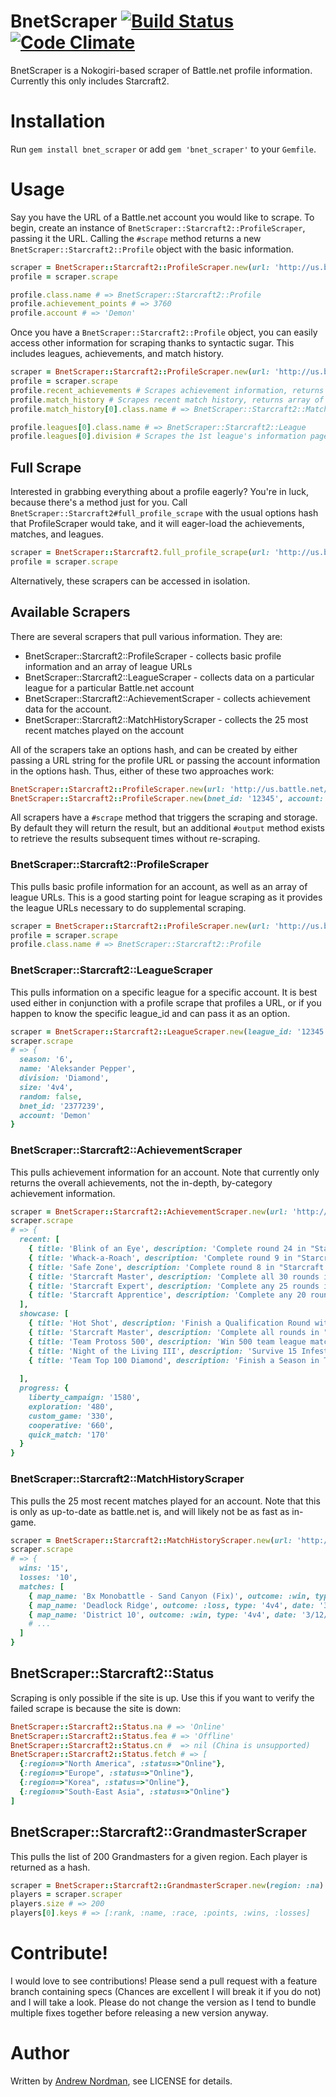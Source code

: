 # BnetScraper [![Build Status](https://secure.travis-ci.org/agoragames/bnet_scraper.png)](http://travis-ci.org/agoragames/bnet_scraper) [![Code Climate](https://codeclimate.com/github/agoragames/bnet_scraper.png)](https://codeclimate.com/github/agoragames/bnet_scraper)

BnetScraper is a Nokogiri-based scraper of Battle.net profile information.  Currently this only includes Starcraft2.

# Installation

Run `gem install bnet_scraper` or add `gem 'bnet_scraper'` to your `Gemfile`.

# Usage

Say you have the URL of a Battle.net account you would like to scrape.  To begin, create an instance
of `BnetScraper::Starcraft2::ProfileScraper`, passing it the URL.  Calling the `#scrape` method 
returns a new `BnetScraper::Starcraft2::Profile` object with the basic information.

``` ruby
scraper = BnetScraper::Starcraft2::ProfileScraper.new(url: 'http://us.battle.net/sc2/en/profile/2377239/1/Demon/')
profile = scraper.scrape

profile.class.name # => BnetScraper::Starcraft2::Profile
profile.achievement_points # => 3760
profile.account # => 'Demon'
```

Once you have a `BnetScraper::Starcraft2::Profile` object, you can easily access other information
for scraping thanks to syntactic sugar.  This includes leagues, achievements, and match history.

``` ruby
scraper = BnetScraper::Starcraft2::ProfileScraper.new(url: 'http://us.battle.net/sc2/en/profile/2377239/1/Demon/')
profile = scraper.scrape
profile.recent_achievements # Scrapes achievement information, returns array of achievements
profile.match_history # Scrapes recent match history, returns array of matches
profile.match_history[0].class.name # => BnetScraper::Starcraft2::Match

profile.leagues[0].class.name # => BnetScraper::Starcraft2::League
profile.leagues[0].division # Scrapes the 1st league's information page for rank, points, etc
```
## Full Scrape

Interested in grabbing everything about a profile eagerly? You're in luck, because there's a method
just for you.  Call `BnetScraper::Starcraft2#full_profile_scrape` with the usual options hash that
ProfileScraper would take, and it will eager-load the achievements, matches, and leagues.

``` ruby
scraper = BnetScraper::Starcraft2.full_profile_scrape(url: 'http://us.battle.net/sc2/en/profile/2377239/1/Demon/')
profile = scraper.scrape
```

Alternatively, these scrapers can be accessed in isolation.

## Available Scrapers

There are several scrapers that pull various information.  They are:

* BnetScraper::Starcraft2::ProfileScraper - collects basic profile information and an array of league URLs
* BnetScraper::Starcraft2::LeagueScraper - collects data on a particular league for a particular Battle.net account
* BnetScraper::Starcraft2::AchievementScraper - collects achievement data for the account.
* BnetScraper::Starcraft2::MatchHistoryScraper - collects the 25 most recent matches played on the account

All of the scrapers take an options hash, and can be created by either passing a URL string for the profile URL or
passing the account information in the options hash.  Thus, either of these two approaches work:

``` ruby
BnetScraper::Starcraft2::ProfileScraper.new(url: 'http://us.battle.net/sc2/en/profile/12345/1/TestAccount/')
BnetScraper::Starcraft2::ProfileScraper.new(bnet_id: '12345', account: 'TestAccount', region: 'na')
```

All scrapers have a `#scrape` method that triggers the scraping and storage.  By default they will return the result,
but an additional `#output` method exists to retrieve the results subsequent times without re-scraping.

### BnetScraper::Starcraft2::ProfileScraper

This pulls basic profile information for an account, as well as an array of league URLs.  This is a good starting
point for league scraping as it provides the league URLs necessary to do supplemental scraping.

``` ruby
scraper = BnetScraper::Starcraft2::ProfileScraper.new(url: 'http://us.battle.net/sc2/en/profile/2377239/1/Demon/')
profile = scraper.scrape
profile.class.name # => BnetScraper::Starcraft2::Profile
```

### BnetScraper::Starcraft2::LeagueScraper

This pulls information on a specific league for a specific account.  It is best used either in conjunction with a
profile scrape that profiles a URL, or if you happen to know the specific league\_id and can pass it as an option.

``` ruby
scraper = BnetScraper::Starcraft2::LeagueScraper.new(league_id: '12345', account: 'Demon', bnet_id: '2377239')
scraper.scrape
# => {
  season: '6',
  name: 'Aleksander Pepper',
  division: 'Diamond',
  size: '4v4',
  random: false,
  bnet_id: '2377239',
  account: 'Demon'
}
```

### BnetScraper::Starcraft2::AchievementScraper

This pulls achievement information for an account.  Note that currently only returns the overall achievements,
not the in-depth, by-category achievement information.

``` ruby
scraper = BnetScraper::Starcraft2::AchievementScraper.new(url: 'http://us.battle.net/sc2/en/profile/2377239/1/Demon/')
scraper.scrape
# => {
  recent: [
    { title: 'Blink of an Eye', description: 'Complete round 24 in "Starcraft Master" without losing any stalkers', earned: '3/5/2012' },
    { title: 'Whack-a-Roach', description: 'Complete round 9 in "Starcraft Master" in under 45 seconds', earned: '3/5/2012' },
    { title: 'Safe Zone', description: 'Complete round 8 in "Starcraft Master" without losing any stalkers', earned: '3/5/2012' },
    { title: 'Starcraft Master', description: 'Complete all 30 rounds in "Starcraft Master"', earned: '3/5/2012' },
    { title: 'Starcraft Expert', description: 'Complete any 25 rounds in "Starcraft Master"', earned: '3/5/2012' },
    { title: 'Starcraft Apprentice', description: 'Complete any 20 rounds in "Starcraft Master"', earned: '3/5/2012' }
  ],
  showcase: [
    { title: 'Hot Shot', description: 'Finish a Qualification Round with an undefeated record.' },
    { title: 'Starcraft Master', description: 'Complete all rounds in "Starcraft Master"' },
    { title: 'Team Protoss 500', description: 'Win 500 team league matches as Protoss' },
    { title: 'Night of the Living III', description: 'Survive 15 Infested Horde Attacks in the "Night 2 Die" mode of the "Left 2 Die" scenario.' },
    { title: 'Team Top 100 Diamond', description: 'Finish a Season in Team Diamond Division' }
												
  ],
  progress: {
    liberty_campaign: '1580',
    exploration: '480',
    custom_game: '330',
    cooperative: '660',
    quick_match: '170'
  }
}
```

### BnetScraper::Starcraft2::MatchHistoryScraper

This pulls the 25 most recent matches played for an account. Note that this is only as up-to-date as battle.net is, and
will likely not be as fast as in-game.

``` ruby
scraper = BnetScraper::Starcraft2::MatchHistoryScraper.new(url: 'http://us.battle.net/sc2/en/profile/2377239/1/Demon/')
scraper.scrape
# => {
  wins: '15',
  losses: '10',
  matches: [
    { map_name: 'Bx Monobattle - Sand Canyon (Fix)', outcome: :win, type: 'Custom', date: '3/12/2012' },
    { map_name: 'Deadlock Ridge', outcome: :loss, type: '4v4', date: '3/12/2012' },
    { map_name: 'District 10', outcome: :win, type: '4v4', date: '3/12/2012' },
    # ...
  ]
}
```

## BnetScraper::Starcraft2::Status

Scraping is only possible if the site is up.  Use this if you want to verify the failed scrape is because the site is down:

``` ruby
BnetScraper::Starcraft2::Status.na # => 'Online'
BnetScraper::Starcraft2::Status.fea # => 'Offline'
BnetScraper::Starcraft2::Status.cn #  => nil (China is unsupported)
BnetScraper::Starcraft2::Status.fetch # => [
  {:region=>"North America", :status=>"Online"},
  {:region=>"Europe", :status=>"Online"},
  {:region=>"Korea", :status=>"Online"},
  {:region=>"South-East Asia", :status=>"Online"}
]
```

## BnetScraper::Starcraft2::GrandmasterScraper

This pulls the list of 200 Grandmasters for a given region.  Each player is returned as a hash.

``` ruby
scraper = BnetScraper::Starcraft2::GrandmasterScraper.new(region: :na)
players = scraper.scraper
players.size # => 200
players[0].keys # => [:rank, :name, :race, :points, :wins, :losses]
```

# Contribute!

I would love to see contributions!  Please send a pull request with a feature branch containing specs 
(Chances are excellent I will break it if you do not) and I will take a look.  Please do not change the version
as I tend to bundle multiple fixes together before releasing a new version anyway.

# Author

Written by [Andrew Nordman](http://github.com/cadwallion), see LICENSE for details.
